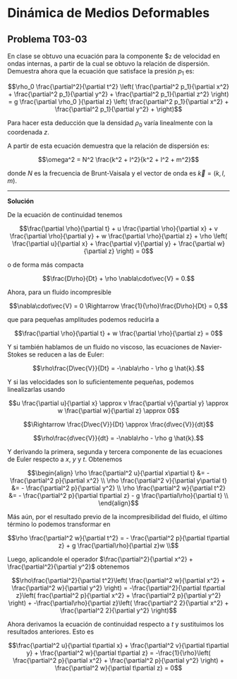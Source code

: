 # Dinámica de Medios Deformables
## Problema T03-03

En clase se obtuvo una ecuación para la componente $`z` de velocidad en
ondas internas, a partir de la cual se obtuvo la relación de dispersión.
Demuestra ahora que la ecuación que satisface la presión $`p_1`$ es:

```math
\rho_0 \frac{\partial^2}{\partial t^2}
\left(
\frac{\partial^2 p_1}{\partial x^2} + 
\frac{\partial^2 p_1}{\partial y^2} + 
\frac{\partial^2 p_1}{\partial z^2}
\right)
=
g \frac{\partial \rho_0 }{\partial z}
\left(
\frac{\partial^2 p_1}{\partial x^2} + 
\frac{\partial^2 p_1}{\partial y^2} + 
\right)
```

Para hacer esta deducción que la densidad $`\rho_0`$ varía linealmente con
la coordenada $`z`$.

A partir de esta ecuación demuestra que la relación de dispersión es:

```math
\omega^2 = N^2 \frac{k^2 + l^2}{k^2 + l^2 + m^2}
```

donde $`N`$ es la frecuencia de Brunt-Vaisala y el vector de onda es
$`\vec{k} = (k, l, m)`$.

---

**Solución**

De la ecuación de continuidad tenemos 

```math
\frac{\partial \rho}{\partial t}
+ u \frac{\partial \rho}{\partial x}
+ v \frac{\partial \rho}{\partial y}
+ w \frac{\partial \rho}{\partial z}
+ \rho \left(
\frac{\partial u}{\partial x}
+ \frac{\partial v}{\partial y}
+ \frac{\partial w}{\partial z}
\right)
= 0
```

o de forma más compacta

```math
\frac{D\rho}{Dt} + \rho \nabla\cdot\vec{V} = 0.
```

Ahora, para un fluido incompresible

```math
\nabla\cdot\vec{V} = 0 \Rightarrow \frac{1}{\rho}\frac{D\rho}{Dt} = 0,
```

que para pequeñas amplitudes podemos reducirla a

```math
\frac{\partial \rho}{\partial t} + w \frac{\partial \rho}{\partial z} = 0
```

Y si también hablamos de un fluido no viscoso, las ecuaciones de Navier-Stokes
se reducen a las de Euler:

```math
\rho\frac{D\vec{V}}{Dt} = -\nabla\rho - \rho g \hat{k}.
```

Y si las velocidades son lo suficientemente pequeñas, podemos linealizarlas usando

```math
u \frac{\partial u}{\partial x}
\approx
v \frac{\partial v}{\partial y}
\approx
w \frac{\partial w}{\partial z}
\approx
0
```

```math
\Rightarrow \frac{D\vec{V}}{Dt} \approx \frac{d\vec{V}}{dt}
```

```math
\rho\frac{d\vec{V}}{dt} = -\nabla\rho - \rho g \hat{k}.
```

Y derivando la primera, segunda y tercera componente de las ecuaciones de Euler
respecto a $`x`$, $`y`$ y $`t`$. Obtenemos

```math
\begin{align}
\rho \frac{\partial^2 u}{\partial x\partial t}
&= - \frac{\partial^2 p}{\partial x^2} \\
\rho \frac{\partial^2 v}{\partial y\partial t}
&= - \frac{\partial^2 p}{\partial y^2} \\
\rho \frac{\partial^2 w}{\partial t^2}
&= - \frac{\partial^2 p}{\partial t\partial z}
- g \frac{\partial\rho}{\partial t} \\
\end{align}
```

Más aún, por el resultado previo de la incompresibilidad del fluido, el último término
lo podemos transformar en 

```math
\rho \frac{\partial^2 w}{\partial t^2}
=
- \frac{\partial^2 p}{\partial t\partial z}
+ g \frac{\partial\rho}{\partial z}w \\
```

Luego, aplicandole el operador
$`\frac{\partial^2}{\partial x^2} + \frac{\partial^2}{\partial y^2}`$
obtenemos

```math
\rho\frac{\partial^2}{\partial t^2}\left(
\frac{\partial^2 w}{\partial x^2} + \frac{\partial^2 w}{\partial y^2}
\right)
=
-\frac{\partial^2}{\partial t\partial z}\left(
frac{\partial^2 p}{\partial x^2} + \frac{\partial^2 p}{\partial y^2}
\right)
+
-\frac{\partial\rho}{\partial z}\left(
\frac{\partial^2 2}{\partial x^2} + \frac{\partial^2 2}{\partial y^2}
\right)
```

Ahora derivamos la ecuación de continuidad respecto a $`t`$
y sustituimos los resultados anteriores. Esto es

```math
\frac{\partial^2 u}{\partial t\partial x}
+ \frac{\partial^2 v}{\partial t\partial y}
+ \frac{\partial^2 w}{\partial t\partial z}
=
-\frac{1}{\rho}\left(
\frac{\partial^2 p}{\partial x^2}
+ \frac{\partial^2 p}{\partial y^2}
\right)
+ \frac{\partial^2 w}{\partial t\partial z}
=
0
```

